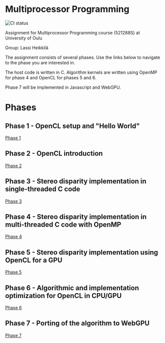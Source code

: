 # Multiprocessor Programming
![CI status](https://github.com/LassiHeikkila/multiprocessor-programming/actions/workflows/CI.yml/badge.svg)


Assignment for Multiprocessor Programming course (521288S) at University of Oulu

Group: Lassi Heikkilä

The assignment consists of several phases.
Use the links below to navigate to the phase you are interested in.

The host code is written in C. 
Algorithm kernels are written using OpenMP for phase 4 and OpenCL for phases 5 and 6.

Phase 7 will be implemented in Javascript and WebGPU.

# Phases

## Phase 1 - OpenCL setup and "Hello World"
[Phase 1](./phase_1/README.md)

## Phase 2 - OpenCL introduction
[Phase 2](./phase_2/README.md)

## Phase 3 - Stereo disparity implementation in single-threaded C code
[Phase 3](./phase_3/README.md)

## Phase 4 - Stereo disparity implementation in multi-threaded C code with OpenMP
[Phase 4](./phase_4/README.md)

## Phase 5 - Stereo disparity implementation using OpenCL for a GPU
[Phase 5](./phase_5/README.md)

## Phase 6 - Algorithmic and implementation optimization for OpenCL in CPU/GPU
[Phase 6](./phase_6/README.md)

## Phase 7 - Porting of the algorithm to WebGPU
[Phase 7](./phase_7/README.md)
